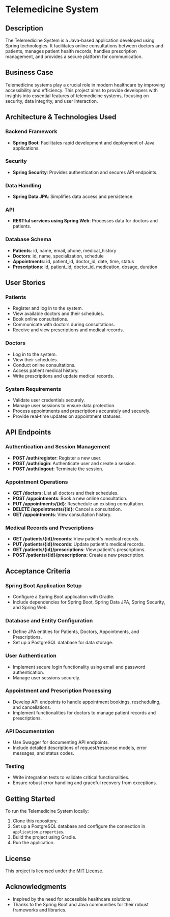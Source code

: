 # Telemedicine System

## Description

The Telemedicine System is a Java-based application developed using Spring technologies. It facilitates online consultations between doctors and patients, manages patient health records, handles prescription management, and provides a secure platform for communication.

## Business Case

Telemedicine systems play a crucial role in modern healthcare by improving accessibility and efficiency. This project aims to provide developers with insights into essential features of telemedicine systems, focusing on security, data integrity, and user interaction.

## Architecture & Technologies Used

### Backend Framework

- **Spring Boot**: Facilitates rapid development and deployment of Java applications.

### Security

- **Spring Security**: Provides authentication and secures API endpoints.

### Data Handling

- **Spring Data JPA**: Simplifies data access and persistence.

### API

- **RESTful services using Spring Web**: Processes data for doctors and patients.

### Database Schema

- **Patients**: id, name, email, phone, medical_history
- **Doctors**: id, name, specialization, schedule
- **Appointments**: id, patient_id, doctor_id, date, time, status
- **Prescriptions**: id, patient_id, doctor_id, medication, dosage, duration

## User Stories

### Patients

- Register and log in to the system.
- View available doctors and their schedules.
- Book online consultations.
- Communicate with doctors during consultations.
- Receive and view prescriptions and medical records.

### Doctors

- Log in to the system.
- View their schedules.
- Conduct online consultations.
- Access patient medical history.
- Write prescriptions and update medical records.

### System Requirements

- Validate user credentials securely.
- Manage user sessions to ensure data protection.
- Process appointments and prescriptions accurately and securely.
- Provide real-time updates on appointment statuses.

## API Endpoints

### Authentication and Session Management

- **POST /auth/register**: Register a new user.
- **POST /auth/login**: Authenticate user and create a session.
- **POST /auth/logout**: Terminate the session.

### Appointment Operations

- **GET /doctors**: List all doctors and their schedules.
- **POST /appointments**: Book a new online consultation.
- **PUT /appointments/{id}**: Reschedule an existing consultation.
- **DELETE /appointments/{id}**: Cancel a consultation.
- **GET /appointments**: View consultation history.

### Medical Records and Prescriptions

- **GET /patients/{id}/records**: View patient's medical records.
- **PUT /patients/{id}/records**: Update patient's medical records.
- **GET /patients/{id}/prescriptions**: View patient's prescriptions.
- **POST /patients/{id}/prescriptions**: Create a new prescription.

## Acceptance Criteria

### Spring Boot Application Setup

- Configure a Spring Boot application with Gradle.
- Include dependencies for Spring Boot, Spring Data JPA, Spring Security, and Spring Web.

### Database and Entity Configuration

- Define JPA entities for Patients, Doctors, Appointments, and Prescriptions.
- Set up a PostgreSQL database for data storage.

### User Authentication

- Implement secure login functionality using email and password authentication.
- Manage user sessions securely.

### Appointment and Prescription Processing

- Develop API endpoints to handle appointment bookings, rescheduling, and cancellations.
- Implement functionalities for doctors to manage patient records and prescriptions.

### API Documentation

- Use Swagger for documenting API endpoints.
- Include detailed descriptions of request/response models, error messages, and status codes.

### Testing

- Write integration tests to validate critical functionalities.
- Ensure robust error handling and graceful recovery from exceptions.

## Getting Started

To run the Telemedicine System locally:

1. Clone this repository.
2. Set up a PostgreSQL database and configure the connection in `application.properties`.
3. Build the project using Gradle.
4. Run the application.

## License

This project is licensed under the [MIT License](LICENSE).

## Acknowledgments

- Inspired by the need for accessible healthcare solutions.
- Thanks to the Spring Boot and Java communities for their robust frameworks and libraries.

